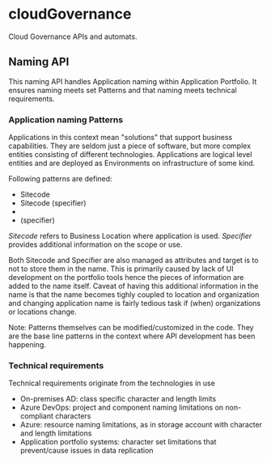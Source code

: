 # cloudGovernance
Cloud Governance APIs and automats.

## Naming API
This naming API handles Application naming within Application Portfolio. It ensures naming meets set Patterns and that naming meets technical requirements.
### Application naming Patterns
Applications in this context mean "solutions" that support business capabilities. They are seldom just a piece of software, but more complex entities consisting of different technologies. Applications are logical level entities and are deployed as Environments on infrastructure of some kind.

Following patterns are defined:
- Sitecode <application name>
- Sitecode <application name> (specifier)
- <application name>
- <application name> (specifier)

*Sitecode* refers to Business Location where application is used.
*Specifier* provides additional information on the scope or use.
  
Both Sitecode and Specifier are also managed as attributes and target is to not to store them in the name. This is primarily caused by lack of UI development on the portfolio tools hence the pieces of information are added to the name itself.
Caveat of having this additional information in the name is that the name becomes tighly coupled to location and organization and changing application name is fairly tedious task if (when) organizations or locations change.
  
Note: Patterns themselves can be modified/customized in the code. They are the base line patterns in the context where API development has been happening.

### Technical requirements
Technical requirements originate from the technologies in use
- On-premises AD: class specific character and length limits
- Azure DevOps: project and component naming limitations on non-compliant characters
- Azure: resource naming limitations, as in storage account with character and length limitations
- Application portfolio systems: character set limitations that prevent/cause issues in data replication
